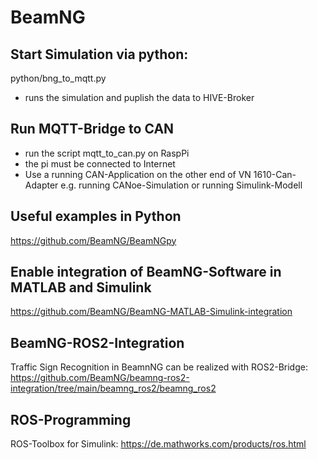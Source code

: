 # BeamNG

## Start Simulation via python:
python/bng_to_mqtt.py
- runs the simulation and puplish the data to HIVE-Broker

## Run MQTT-Bridge to CAN
- run the script mqtt_to_can.py on RaspPi
- the pi must be connected to Internet
- Use a running CAN-Application on the other end of VN 1610-Can-Adapter e.g. running CANoe-Simulation or running Simulink-Modell

## Useful examples in Python 
https://github.com/BeamNG/BeamNGpy

## Enable integration of BeamNG-Software in MATLAB and Simulink
https://github.com/BeamNG/BeamNG-MATLAB-Simulink-integration

## BeamNG-ROS2-Integration 
Traffic Sign Recognition in BeamnNG can be realized with ROS2-Bridge:
https://github.com/BeamNG/beamng-ros2-integration/tree/main/beamng_ros2/beamng_ros2

## ROS-Programming 
ROS-Toolbox for Simulink: https://de.mathworks.com/products/ros.html
